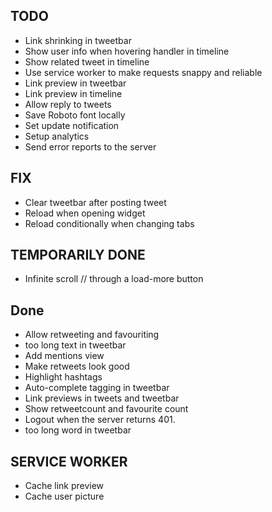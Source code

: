 ## TODO
  - Link shrinking in tweetbar
  - Show user info when hovering handler in timeline
  - Show related tweet in timeline
  - Use service worker to make requests snappy and reliable
  - Link preview in tweetbar
  - Link preview in timeline
  - Allow reply to tweets
  - Save Roboto font locally
  - Set update notification
  - Setup analytics
  - Send error reports to the server

## FIX
  - Clear tweetbar after posting tweet
  - Reload when opening widget
  - Reload conditionally when changing tabs

## TEMPORARILY DONE
  - Infinite scroll // through a load-more button


## Done
  - Allow retweeting and favouriting
  - too long text in tweetbar
  - Add mentions view
  - Make retweets look good
  - Highlight hashtags
  - Auto-complete tagging in tweetbar
  - Link previews in tweets and tweetbar
  - Show retweetcount and favourite count
  - Logout when the server returns 401.
  - too long word in tweetbar


## SERVICE WORKER
  -  Cache link preview
  -  Cache user picture  
